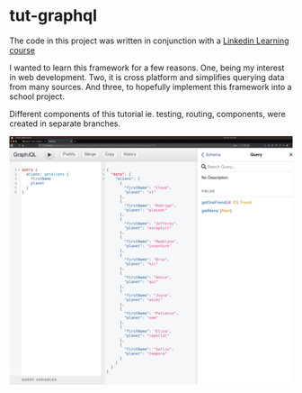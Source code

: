 # tut-graphql

The code in this project was written in conjunction with a [Linkedin Learning course](https://www.linkedin.com/learning/graphql-essential-training/learn-graphql-essentials?u=67553266)

I wanted to learn this framework for a few reasons. One, being my interest in web development. Two, it is cross platform and simplifies querying data from many sources. And three, to hopefully implement this framework into a school project.

Different components of this tutorial ie. testing, routing, components, were created in separate branches.

![](graphiql.png)
